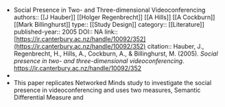 - Social Presence in Two- and Three-dimensional Videoconferencing
  authors:: [[J Hauber]] [[Holger Regenbrecht]] [[A Hills]] [[A Cockburn]] [[Mark Billinghurst]] 
  type:: [[Study Design]] 
  category:: [[Literature]]  
  published-year:: 2005
  DOI:: NA
  link:: [https://ir.canterbury.ac.nz/handle/10092/352](https://ir.canterbury.ac.nz/handle/10092/352) 
  citation:: Hauber, J., Regenbrecht, H., Hills, A., Cockburn, A., & Billinghurst, M. (2005). *Social presence in two- and three-dimensional videoconferencing*. https://ir.canterbury.ac.nz/handle/10092/352
-
- This paper replicates Networked Minds study to investigate the social presence in videoconferencing and uses two measures, Semantic Differential Measure and